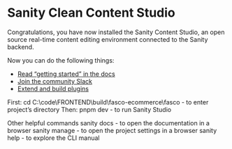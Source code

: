 # Sanity Clean Content Studio

Congratulations, you have now installed the Sanity Content Studio, an open source real-time content editing environment connected to the Sanity backend.

Now you can do the following things:

- [Read “getting started” in the docs](https://www.sanity.io/docs/introduction/getting-started?utm_source=readme)
- [Join the community Slack](https://slack.sanity.io/?utm_source=readme)
- [Extend and build plugins](https://www.sanity.io/docs/content-studio/extending?utm_source=readme)


First: cd C:\code\FRONTEND\build\fasco-ecommerce\fasco - to enter project’s directory
Then: pnpm dev - to run Sanity Studio

Other helpful commands
sanity docs - to open the documentation in a browser
sanity manage - to open the project settings in a browser
sanity help - to explore the CLI manual


